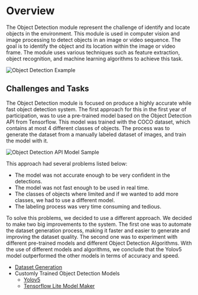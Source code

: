 # Overview

The Object Detection module represent the challenge of identify and locate objects in the environment. This module is used in computer vision and image processing to detect objects in an image or video sequence. The goal is to identify the object and its location within the image or video frame. The module uses various techniques such as feature extraction, object recognition, and machine learning algorithms to achieve this task.

![Object Detection Example](/assets/home/ObjectDetection/ObjectDetectionSample.jpg)

## Challenges and Tasks 

The Object Detection module is focused on produce a highly accurate while fast object detection system. The first approach for this in the first year of participation, was to use a pre-trained model based on the Object Detection API from Tensorflow. This model was trained with the COCO dataset, which contains at most 4 different classes of objects. The process was to generate the dataset from a manually labeled dataset of images, and train the model with it. 

![Object Detection API Model Sample](/assets/home/ObjectDetection/ObjDetAPISample.png)

This approach had several problems listed below:

- The model was not accurate enough to be very confident in the detections.
- The model was not fast enough to be used in real time.
- The classes of objects where limited and if we wanted to add more classes, we had to use a different model.
- The labeling process was very time consuming and tedious.

To solve this problems, we decided to use a different approach. We decided to make two big improvements to the system. The first one was to automate the dataset generation process, making it faster and easier to generate and improving the dataset quality. The second one was to experiment with different pre-trained models and different Object Detection Algorithms. With the use of different models and algorithms, we conclude that the Yolov5 model outperformed the other models in terms of accuracy and speed.

- [Dataset Generation](Dataset%20Automatization.md)
- Customly Trained Object Detection Models
    - [Yolov5](Custom%20Models/yolov5.md)
    - [Tensorflow Lite Model Maker](Custom%20Models/TFLite%20Model%20Maker.md)
